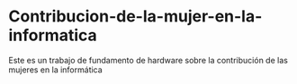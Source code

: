 # Contribucion-de-la-mujer-en-la-informatica
Este es un trabajo de fundamento de hardware sobre la contribución de las mujeres en la informática
